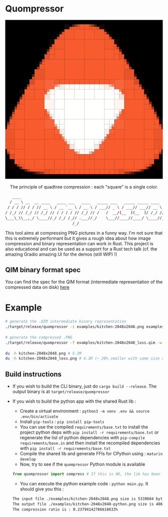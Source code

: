 

# Quompressor

<p align="center">
  <img src="./doc/api.video-quadtree.gif" />
  <p align="center">The principle of quadtree compression : each "square" is a single color.</p>
</p>

```bash
   ____                                                                      
  / __ \ __  __ ____   ____ ___   ____   _____ ___   _____ _____ ____   _____
 / / / // / / // __ \ / __ `__ \ / __ \ / ___// _ \ / ___// ___// __ \ / ___/
/ /_/ // /_/ // /_/ // / / / / // /_/ // /   /  __/(__  )(__  )/ /_/ // /    
\___\_\\__,_/ \____//_/ /_/ /_// .___//_/    \___//____//____/ \____//_/     
                              /_/                                            
```
This tool aims at compressing PNG pictures in a funny way. I'm not sure that this is extremely performant
but it gives a rough idea about how image compression and binary representation can work in Rust. This
project is also educational and can be used as a support for a Rust tech talk (cf. the amazing Gradio amazing UI for the demos (still WIP) !) 

## QIM binary format spec

You can find the spec for the QIM format (intermediate representation of the compressed data on disk) [here](./doc/QIM_spec.md)

# Example

```bash
# generate the .QIM intermediate binary representation
./target/release/quompressor -i examples/kitchen-2048x2048.png examples/kitchen-2048x2048_loss.qim 

# generate the compressed .PNG
./target/release/quompressor -f examples/kitchen-2048x2048_loss.qim -w 2048

du -h kitchen-2048x2048.png # 5.1M
du -h kitchen-2048x2048_loss.png # 4.1M (~ 20% smaller with same size and still with a very decent quality)
```

## Build instructions

* If you wish to build the CLI binary, just do `cargo build --release`. The output binary is at `target/release/quompressor`

* If you wish to build the python app with the shared Rust lib :
  * Create a virtual environment : `python3 -m venv .env && source .env/bin/activate`
  * Install `pip-tools` : `pip install pip-tools`
  * You can use the compiled `requirements/base.txt` to install the project python deps with `pip install -r requirements/base.txt` or regenerate the list of python dependencies with `pip-compile requirements/base.in` and then install the recompiled dependencies with `pip install -r requirements/base.txt`
  * Compile the shared lib and generate FFIs for CPython using : `maturin develop`
  * Now, try to see if the `quompressor` Python module is available
  
  ```python
  from quompressor import compress # If this is OK, the lib has been ported to a CPython module
  ```


  * You can execute the python example code : `python main.py`. It should give you this :

  ```bash
  The input file ./examples/kitchen-2048x2048.png size is 5339604 bytes
  The output file ./examples/kitchen-2048x2048-python.png size is 4069091 bytes
  The compression ratio is : 0.23794142786618633%
  ```
